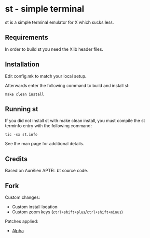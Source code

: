 # st - simple terminal
st is a simple terminal emulator for X which sucks less.

## Requirements
In order to build st you need the Xlib header files.

## Installation
Edit config.mk to match your local setup.

Afterwards enter the following command to build and install st:

```
make clean install
```

## Running st
If you did not install st with make clean install, you must compile
the st terminfo entry with the following command:

```
tic -sx st.info
```

See the man page for additional details.

## Credits
Based on Aurélien APTEL <aurelien dot aptel at gmail dot com> bt source code.

## Fork
Custom changes:
* Custom install location
* Custom zoom keys (`ctrl+shift+plus`/`ctrl+shift+minus`)

Patches applied:
* [Alpha](https://st.suckless.org/patches/alpha)
